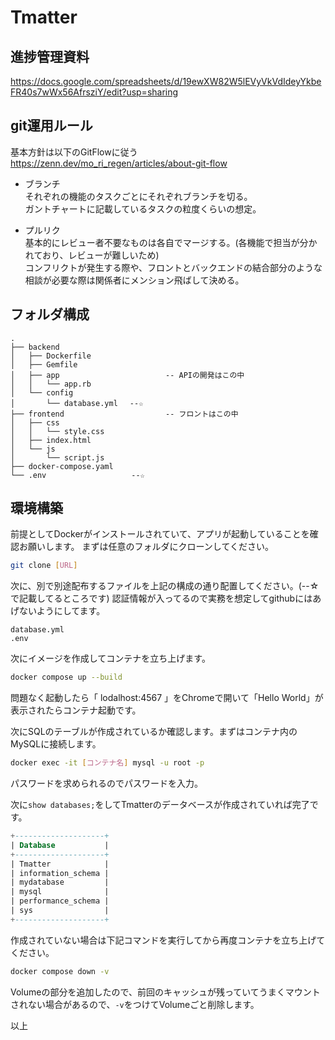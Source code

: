 # Tmatter

## 進捗管理資料
https://docs.google.com/spreadsheets/d/19ewXW82W5lEVyVkVdIdeyYkbeFR40s7wWx56AfrsziY/edit?usp=sharing

## git運用ルール
基本方針は以下のGitFlowに従う<br>
https://zenn.dev/mo_ri_regen/articles/about-git-flow

- ブランチ <br>
それぞれの機能のタスクごとにそれぞれブランチを切る。 <br>
ガントチャートに記載しているタスクの粒度くらいの想定。

- プルリク <br>
基本的にレビュー者不要なものは各自でマージする。(各機能で担当が分かれており、レビューが難しいため) <br>
コンフリクトが発生する際や、フロントとバックエンドの結合部分のような相談が必要な際は関係者にメンション飛ばして決める。

## フォルダ構成
```
.
├── backend
│   ├── Dockerfile
│   ├── Gemfile
│   ├── app　　　　                 -- APIの開発はこの中
│   │   └── app.rb
│   └── config
│       └── database.yml　 --☆
├── frontend　　　　                -- フロントはこの中
│   ├── css
│   │   └── style.css
│   ├── index.html
│   └── js
│       └── script.js
├── docker-compose.yaml
└── .env                   --☆
```

## 環境構築
前提としてDockerがインストールされていて、アプリが起動していることを確認お願いします。
まずは任意のフォルダにクローンしてください。
```bash
git clone [URL]
```
次に、別で別途配布するファイルを上記の構成の通り配置してください。(--☆で記載してるところです)
認証情報が入ってるので実務を想定してgithubにはあげないようにしてます。
```
database.yml
.env
```
次にイメージを作成してコンテナを立ち上げます。
```bash
docker compose up --build
```
問題なく起動したら「 lodalhost:4567 」をChromeで開いて「Hello World」が表示されたらコンテナ起動です。

次にSQLのテーブルが作成されているか確認します。まずはコンテナ内のMySQLに接続します。
```bash
docker exec -it [コンテナ名] mysql -u root -p
```
パスワードを求められるのでパスワードを入力。

次に```show databases;```をしてTmatterのデータベースが作成されていれば完了です。
```sql
+--------------------+
| Database           |
+--------------------+
| Tmatter            |
| information_schema |
| mydatabase         |
| mysql              |
| performance_schema |
| sys                |
+--------------------+
```

作成されていない場合は下記コマンドを実行してから再度コンテナを立ち上げてください。
```bash
docker compose down -v
```

Volumeの部分を追加したので、前回のキャッシュが残っていてうまくマウントされない場合があるので、```-v```をつけてVolumeごと削除します。

以上

